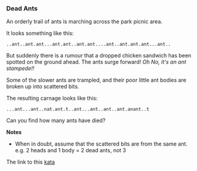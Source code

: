 ### Dead Ants

An orderly trail of ants is marching across the park picnic area.

It looks something like this:
```
..ant..ant.ant...ant.ant..ant.ant....ant..ant.ant.ant...ant..
```
But suddenly there is a rumour that a dropped chicken sandwich has been spotted on the ground ahead. The ants surge forward! *Oh No, it's an ant stampede!!*

Some of the slower ants are trampled, and their poor little ant bodies are broken up into scattered bits.

The resulting carnage looks like this:
```
...ant...ant..nat.ant.t..ant...ant..ant..ant.anant..t
```
Can you find how many ants have died?

**Notes**
* When in doubt, assume that the scattered bits are from the same ant. e.g. 2 heads and 1 body = 2 dead ants, not 3  

The link to this [kata](https://www.codewars.com/kata/dead-ants/java)

